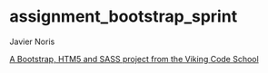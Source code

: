 assignment_bootstrap_sprint
===========================

Javier Noris

[A Bootstrap, HTM5 and SASS project from the Viking Code School](http://www.vikingcodeschool.com)

